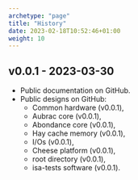 ```yaml
---
archetype: "page"
title: "History"
date: 2023-02-18T10:52:46+01:00
weight: 10
---
```


## v0.0.1 - 2023-03-30
- Public documentation on GitHub.
- Public designs on GitHub:
  - Common hardware (v0.0.1),
  - Aubrac core (v0.0.1),
  - Abondance core (v0.0.1),
  - Hay cache memory (v0.0.1),
  - I/Os (v0.0.1),
  - Cheese platform (v0.0.1),
  - root directory (v0.0.1),
  - isa-tests software (v0.0.1).
